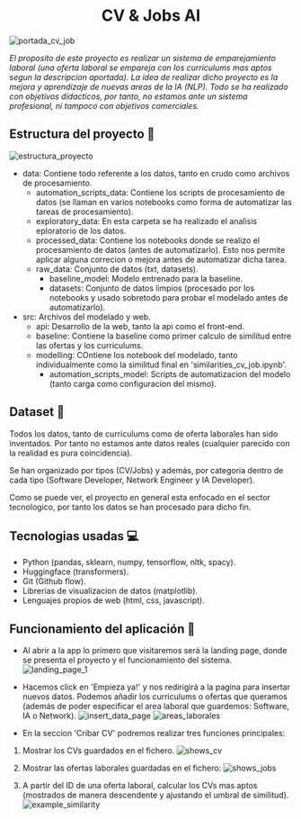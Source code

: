 <h1 align='center'>CV & Jobs AI</h1>

![portada_cv_job](https://github.com/jarodriguezf/CV_JobsAI/assets/112967594/d8bade8c-18e2-4598-bff9-2a98e014eff1)

*El proposito de este proyecto es realizar un sistema de emparejamiento laboral (una oferta laboral se empareja con los curriculums mas aptos segun la descripcion aportada). La idea de realizar dicho proyecto es la mejora y aprendizaje de nuevas areas de la IA (NLP). Todo se ha realizado con objetivos didacticos, por tanto, no estamos ante un sistema profesional, ni tampoco con objetivos comerciales.*

##  Estructura del proyecto  📁
![estructura_proyecto](https://github.com/jarodriguezf/CV_JobsAI/assets/112967594/1c72e7ca-c4e6-4846-a6d7-7ec08260c8eb)

- data: Contiene todo referente a los datos, tanto en crudo como archivos de procesamiento.
    - automation_scripts_data: Contiene los scripts de procesamiento de datos (se llaman en varios notebooks como forma de automatizar las tareas de procesamiento).
    - exploratory_data: En esta carpeta se ha realizado el analisis eploratorio de los datos.
    - processed_data: Contiene los notebooks donde se realizo el procesamiento de datos (antes de automatizarlo). Esto nos permite aplicar alguna correcion o mejora antes de automatizar dicha tarea.
    - raw_data: Conjunto de datos (txt, datasets).
        - baseline_model: Modelo entrenado para la baseline.
        - datasets: Conjunto de datos limpios (procesado por los notebooks y usado sobretodo para probar el modelado antes de automatizarlo).
- src: Archivos del modelado y web.
    - api: Desarrollo de la web, tanto la api como el front-end.
    - baseline: Contiene la baseline como primer calculo de similitud entre las ofertas y los curriculums.
    - modelling: COntiene los notebook del modelado, tanto individualmente como la similitud final en 'similarities_cv_job.ipynb'.
        - automation_scripts_model: Scripts de automatizacion del modelo (tanto carga como configuracion del mismo).

## Dataset 📄

Todos los datos, tanto de curriculums como de oferta laborales han sido inventados. Por tanto no estamos ante datos reales (cualquier parecido con la realidad es pura coincidencia).

Se han organizado por tipos (CV/Jobs) y además, por categoria dentro de cada tipo (Software Developer, Network Engineer y IA Developer).

Como se puede ver, el proyecto en general esta enfocado en el sector tecnologico, por tanto los datos se han procesado para dicho fin.

## Tecnologias usadas 💻

- Python (pandas, sklearn, numpy, tensorflow, nltk, spacy).
- Huggingface (transformers).
- Git (Github flow).
- Librerias de visualizacion de datos (matplotlib).
- Lenguajes propios de web (html, css, javascript).

## Funcionamiento del aplicación 🚀

- Al abrir a la app lo primero que visitaremos será la landing page, donde se presenta el proyecto y el funcionamiento del sistema.
![landing_page_1](https://github.com/jarodriguezf/CV_JobsAI/assets/112967594/f1ccd57f-2ac7-449e-a109-a6dafee5ed72)

- Hacemos click en 'Empieza ya!' y nos redirigirá a la pagina para insertar nuevos datos. Podemos añadir los curriculums o ofertas que queramos (además de poder especificar el area laboral que guardemos: Software, IA o Network).
![insert_data_page](https://github.com/jarodriguezf/CV_JobsAI/assets/112967594/0d9f1c22-acf9-481b-af1c-daf64d7fe955)
![areas_laborales](https://github.com/jarodriguezf/CV_JobsAI/assets/112967594/094c2a7b-cf97-452f-8f3a-4fa9574069d9)

- En la seccion 'Cribar CV' podremos realizar tres funciones principales:

1. Mostrar los CVs guardados en el fichero.
![shows_cv](https://github.com/jarodriguezf/CV_JobsAI/assets/112967594/54d7ac0d-c80f-4edd-b64e-9f9a3ba3f607)

2. Mostrar las ofertas laborales guardadas en el fichero:
![shows_jobs](https://github.com/jarodriguezf/CV_JobsAI/assets/112967594/89e98ab6-6cc2-402d-a3ec-824e99df6cc7)

3. A partir del ID de una oferta laboral, calcular los CVs mas aptos (mostrados de manera descendente y ajustando el umbral de similitud).
![example_similarity](https://github.com/jarodriguezf/CV_JobsAI/assets/112967594/ede82f19-c106-4a66-9bd3-878dfd9a189f)



